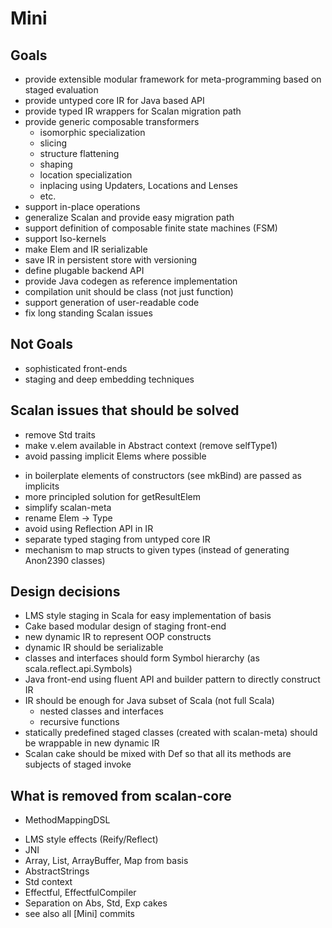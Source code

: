 
Mini
====

Goals
-----
- provide extensible modular framework for meta-programming based on staged evaluation
- provide untyped core IR for Java based API
- provide typed IR wrappers for Scalan migration path
- provide generic composable transformers
    - isomorphic specialization
    - slicing
    - structure flattening
    - shaping
    - location specialization
    - inplacing using Updaters, Locations and Lenses
    - etc.
- support in-place operations
- generalize Scalan and provide easy migration path 
- support definition of composable finite state machines (FSM)
- support Iso-kernels
- make Elem and IR serializable
- save IR in persistent store with versioning
- define plugable backend API
- provide Java codegen as reference implementation
- compilation unit should be class (not just function)
- support generation of user-readable code
- fix long standing Scalan issues

Not Goals
---------
- sophisticated front-ends
- staging and deep embedding techniques 

Scalan issues that should be solved
------------------------------
+ remove Std traits 
+ make v.elem available in Abstract context (remove selfType1)
+ avoid passing implicit Elems where possible
- in boilerplate elements of constructors (see mkBind) are passed as implicits
- more principled solution for getResultElem
- simplify scalan-meta
- rename Elem -> Type
- avoid using Reflection API in IR
- separate typed staging from untyped core IR 
- mechanism to map structs to given types (instead of generating Anon2390 classes)


Design decisions
----------------
- LMS style staging in Scala for easy implementation of basis 
- Cake based modular design of staging front-end
- new dynamic IR to represent OOP constructs
- dynamic IR should be serializable
- classes and interfaces should form Symbol hierarchy (as scala.reflect.api.Symbols)
- Java front-end using fluent API and builder pattern to directly construct IR
- IR should be enough for Java subset of Scala (not full Scala)
    - nested classes and interfaces
    - recursive functions
- statically predefined staged classes (created with scalan-meta) should be wrappable in new dynamic IR 
- Scalan cake should be mixed with Def so that all its methods are subjects of staged invoke

What is removed from scalan-core
--------------------------------
- MethodMappingDSL
+ LMS style effects (Reify/Reflect)
+ JNI
+ Array, List, ArrayBuffer, Map from basis
+ AbstractStrings
+ Std context
+ Effectful, EffectfulCompiler
+ Separation on Abs, Std, Exp cakes
+ see also all [Mini] commits


